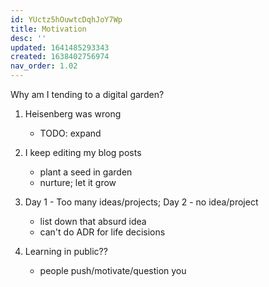 ```yaml
---
id: YUctz5hOuwtcDqhJoY7Wp
title: Motivation
desc: ''
updated: 1641485293343
created: 1638402756974
nav_order: 1.02
---
```


Why am I tending to a digital garden?

1. Heisenberg was wrong
    - TODO: expand

1. I keep editing my blog posts
    - plant a seed in garden
    - nurture; let it grow

1. Day 1 - Too many ideas/projects; Day 2 - no idea/project
    - list down that absurd idea
    - can't do ADR for life decisions

1. Learning in public??
    - people push/motivate/question you
